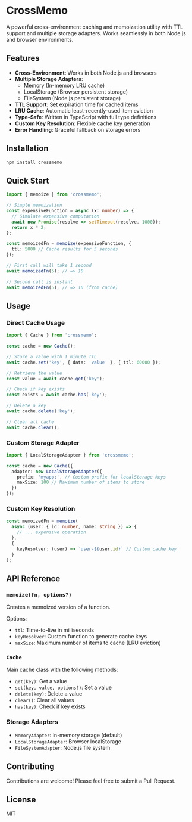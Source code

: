 # CrossMemo

A powerful cross-environment caching and memoization utility with TTL support and multiple storage adapters. Works seamlessly in both Node.js and browser environments.

## Features

- **Cross-Environment**: Works in both Node.js and browsers
- **Multiple Storage Adapters**: 
  - Memory (In-memory LRU cache)
  - LocalStorage (Browser persistent storage)
  - FileSystem (Node.js persistent storage)
- **TTL Support**: Set expiration time for cached items
- **LRU Cache**: Automatic least-recently-used item eviction
- **Type-Safe**: Written in TypeScript with full type definitions
- **Custom Key Resolution**: Flexible cache key generation
- **Error Handling**: Graceful fallback on storage errors

## Installation

```bash
npm install crossmemo
```

## Quick Start

```typescript
import { memoize } from 'crossmemo';

// Simple memoization
const expensiveFunction = async (x: number) => {
  // Simulate expensive computation
  await new Promise(resolve => setTimeout(resolve, 1000));
  return x * 2;
};

const memoizedFn = memoize(expensiveFunction, {
  ttl: 5000 // Cache results for 5 seconds
});

// First call will take 1 second
await memoizedFn(5); // => 10

// Second call is instant
await memoizedFn(5); // => 10 (from cache)
```

## Usage

### Direct Cache Usage

```typescript
import { Cache } from 'crossmemo';

const cache = new Cache();

// Store a value with 1 minute TTL
await cache.set('key', { data: 'value' }, { ttl: 60000 });

// Retrieve the value
const value = await cache.get('key');

// Check if key exists
const exists = await cache.has('key');

// Delete a key
await cache.delete('key');

// Clear all cache
await cache.clear();
```

### Custom Storage Adapter

```typescript
import { LocalStorageAdapter } from 'crossmemo';

const cache = new Cache({
  adapter: new LocalStorageAdapter({
    prefix: 'myapp:', // Custom prefix for localStorage keys
    maxSize: 100 // Maximum number of items to store
  })
});
```

### Custom Key Resolution

```typescript
const memoizedFn = memoize(
  async (user: { id: number, name: string }) => {
    // ... expensive operation
  },
  {
    keyResolver: (user) => `user-${user.id}` // Custom cache key
  }
);
```

## API Reference

### `memoize(fn, options?)`

Creates a memoized version of a function.

Options:
- `ttl`: Time-to-live in milliseconds
- `keyResolver`: Custom function to generate cache keys
- `maxSize`: Maximum number of items to cache (LRU eviction)

### `Cache`

Main cache class with the following methods:
- `get(key)`: Get a value
- `set(key, value, options?)`: Set a value
- `delete(key)`: Delete a value
- `clear()`: Clear all values
- `has(key)`: Check if key exists

### Storage Adapters

- `MemoryAdapter`: In-memory storage (default)
- `LocalStorageAdapter`: Browser localStorage
- `FileSystemAdapter`: Node.js file system

## Contributing

Contributions are welcome! Please feel free to submit a Pull Request.

## License

MIT 

